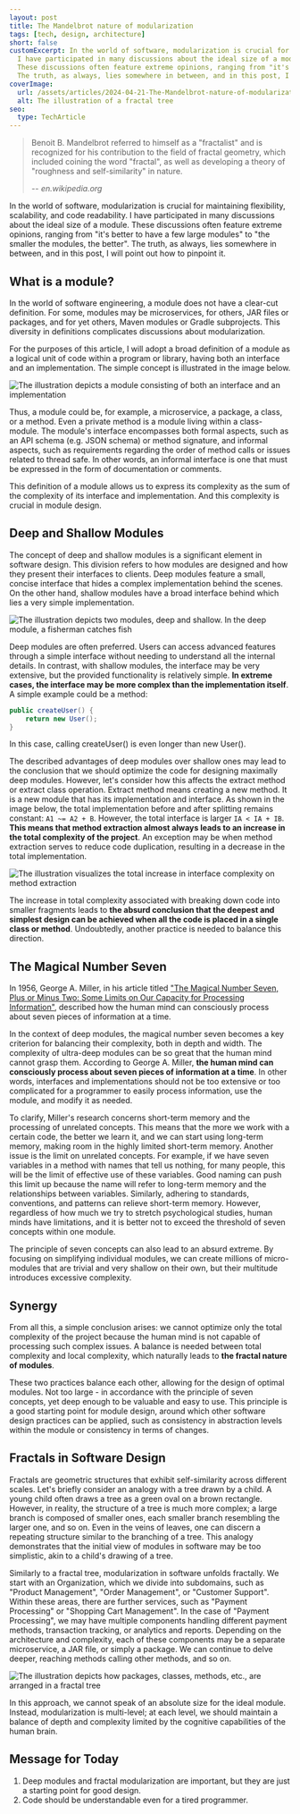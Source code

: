 ```yaml
---
layout: post
title: The Mandelbrot nature of modularization
tags: [tech, design, architecture]
short: false
customExcerpt: In the world of software, modularization is crucial for maintaining flexibility, scalability, and code readability.
  I have participated in many discussions about the ideal size of a module.
  These discussions often feature extreme opinions, ranging from "it's better to have a few large modules" to "the smaller the modules, the better".
  The truth, as always, lies somewhere in between, and in this post, I will point out how to pinpoint it.
coverImage:
  url: /assets/articles/2024-04-21-The-Mandelbrot-nature-of-modularization/fractal-tree.png
  alt: The illustration of a fractal tree
seo:
  type: TechArticle
---
```


> Benoit B. Mandelbrot referred to himself as a "fractalist" and is recognized for his contribution to the field of fractal geometry,
> which included coining the word "fractal", as well as developing a theory of "roughness and self-similarity" in nature.
>
> -- <cite>en.wikipedia.org</cite>

In the world of software, modularization is crucial for maintaining flexibility, scalability, and code readability.
I have participated in many discussions about the ideal size of a module.
These discussions often feature extreme opinions, ranging from "it's better to have a few large modules" to "the smaller the modules, the better".
The truth, as always, lies somewhere in between, and in this post, I will point out how to pinpoint it.

## What is a module?

In the world of software engineering, a module does not have a clear-cut definition.
For some, modules may be microservices, for others, JAR files or packages, and for yet others, Maven modules or Gradle subprojects.
This diversity in definitions complicates discussions about modularization.

For the purposes of this article, I will adopt a broad definition of a module as a logical unit of code within a program or library, having both an interface and an implementation.
The simple concept is illustrated in the image below.

![The illustration depicts a module consisting of both an interface and an implementation](/assets/articles/2024-04-21-The-Mandelbrot-nature-of-modularization/module-interface-and-implementation.png)

Thus, a module could be, for example, a microservice, a package, a class, or a method.
Even a private method is a module living within a class-module.
The module's interface encompasses both formal aspects, such as an API schema (e.g. JSON schema) or method signature,
and informal aspects, such as requirements regarding the order of method calls or issues related to thread safe.
In other words, an informal interface is one that must be expressed in the form of documentation or comments.

This definition of a module allows us to express its complexity as the sum of the complexity of its interface and implementation.
And this complexity is crucial in module design.

## Deep and Shallow Modules

The concept of deep and shallow modules is a significant element in software design.
This division refers to how modules are designed and how they present their interfaces to clients.
Deep modules feature a small, concise interface that hides a complex implementation behind the scenes.
On the other hand, shallow modules have a broad interface behind which lies a very simple implementation.

![The illustration depicts two modules, deep and shallow. In the deep module, a fisherman catches fish](/assets/articles/2024-04-21-The-Mandelbrot-nature-of-modularization/modules-deep-and-shallow.png)

Deep modules are often preferred.
Users can access advanced features through a simple interface without needing to understand all the internal details.
In contrast, with shallow modules, the interface may be very extensive, but the provided functionality is relatively simple.
**In extreme cases, the interface may be more complex than the implementation itself**.
A simple example could be a method:

```java
public createUser() {
    return new User();
}
```

In this case, calling createUser() is even longer than new User().

The described advantages of deep modules over shallow ones may lead to the conclusion that we should optimize the code for designing maximally deep modules.
However, let's consider how this affects the extract method or extract class operation.
Extract method means creating a new method.
It is a new module that has its implementation and interface.
As shown in the image below, the total implementation before and after splitting remains constant: `A1 ~= A2 + B`.
However, the total interface is larger `IA < IA + IB`.
**This means that method extraction almost always leads to an increase in the total complexity of the project**.
An exception may be when method extraction serves to reduce code duplication, resulting in a decrease in the total implementation.

![The illustration visualizes the total increase in interface complexity on method extraction](/assets/articles/2024-04-21-The-Mandelbrot-nature-of-modularization/modules-extract-method.png)

The increase in total complexity associated with breaking down code into smaller fragments
leads to **the absurd conclusion that the deepest and simplest design can be achieved when all the code is placed in a single class or method**.
Undoubtedly, another practice is needed to balance this direction.

## The Magical Number Seven

In 1956, George A. Miller, in his article titled ["The Magical Number Seven, Plus or Minus Two: Some Limits on Our Capacity for Processing Information"](https://en.wikipedia.org/wiki/The_Magical_Number_Seven,_Plus_or_Minus_Two),
described how the human mind can consciously process about seven pieces of information at a time.

In the context of deep modules, the magical number seven becomes a key criterion for balancing their complexity, both in depth and width.
The complexity of ultra-deep modules can be so great that the human mind cannot grasp them.
According to George A. Miller, **the human mind can consciously process about seven pieces of information at a time**.
In other words, interfaces and implementations should not be too extensive or too complicated for a programmer to easily process information, use the module, and modify it as needed.

To clarify, Miller's research concerns short-term memory and the processing of unrelated concepts.
This means that the more we work with a certain code, the better we learn it, and we can start using long-term memory, making room in the highly limited short-term memory.
Another issue is the limit on unrelated concepts.
For example, if we have seven variables in a method with names that tell us nothing, for many people, this will be the limit of effective use of these variables.
Good naming can push this limit up because the name will refer to long-term memory and the relationships between variables.
Similarly, adhering to standards, conventions, and patterns can relieve short-term memory.
However, regardless of how much we try to stretch psychological studies, human minds have limitations, and it is better not to exceed the threshold of seven concepts within one module.

The principle of seven concepts can also lead to an absurd extreme.
By focusing on simplifying individual modules, we can create millions of micro-modules that are trivial and very shallow on their own, but their multitude introduces excessive complexity.

## Synergy

From all this, a simple conclusion arises: we cannot optimize only the total complexity of the project because the human mind is not capable of processing such complex issues.
A balance is needed between total complexity and local complexity, which naturally leads to **the fractal nature of modules**.

These two practices balance each other, allowing for the design of optimal modules.
Not too large - in accordance with the principle of seven concepts, yet deep enough to be valuable and easy to use.
This principle is a good starting point for module design, around which other software design practices can be applied,
such as consistency in abstraction levels within the module or consistency in terms of changes.

## Fractals in Software Design

Fractals are geometric structures that exhibit self-similarity across different scales.
Let's briefly consider an analogy with a tree drawn by a child. A young child often draws a tree as a green oval on a brown rectangle.
However, in reality, the structure of a tree is much more complex; a large branch is composed of smaller ones, each smaller branch resembling the larger one, and so on.
Even in the veins of leaves, one can discern a repeating structure similar to the branching of a tree.
This analogy demonstrates that the initial view of modules in software may be too simplistic, akin to a child's drawing of a tree.

Similarly to a fractal tree, modularization in software unfolds fractally.
We start with an Organization, which we divide into subdomains, such as "Product Management", "Order Management", or "Customer Support".
Within these areas, there are further services, such as "Payment Processing" or "Shopping Cart Management".
In the case of "Payment Processing", we may have multiple components handling different payment methods, transaction tracking, or analytics and reports.
Depending on the architecture and complexity, each of these components may be a separate microservice, a JAR file, or simply a package.
We can continue to delve deeper, reaching methods calling other methods, and so on.

![The illustration depicts how packages, classes, methods, etc., are arranged in a fractal tree](/assets/articles/2024-04-21-The-Mandelbrot-nature-of-modularization/fractal-in-software.png)

In this approach, we cannot speak of an absolute size for the ideal module.
Instead, modularization is multi-level; at each level, we should maintain a balance of depth and complexity limited by the cognitive capabilities of the human brain.

## Message for Today

1. Deep modules and fractal modularization are important, but they are just a starting point for good design.
2. Code should be understandable even for a tired programmer.

